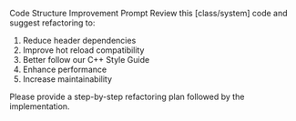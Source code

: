 Code Structure Improvement Prompt
Review this [class/system] code and suggest refactoring to:
1. Reduce header dependencies
2. Improve hot reload compatibility
3. Better follow our C++ Style Guide
4. Enhance performance
5. Increase maintainability

Please provide a step-by-step refactoring plan followed by the implementation.